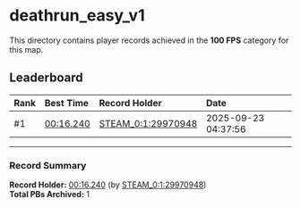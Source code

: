 # deathrun_easy_v1

This directory contains player records achieved in the **100 FPS** category for this map.

## Leaderboard

| Rank | Best Time | Record Holder | Date                |
| :--- | :-------- | :------------ | :------------------ |
| #1   | [00:16.240](./00016240_STEAM_0_1_29970948_20250923-043756.zip) | [STEAM_0:1:29970948](https://speedrun16.com/profile/STEAM_0:1:29970948)   | 2025-09-23 04:37:56 |

---

### Record Summary
**Record Holder:** [00:16.240](./00016240_STEAM_0_1_29970948_20250923-043756.zip) (by [STEAM_0:1:29970948](https://speedrun16.com/profile/STEAM_0:1:29970948))  
**Total PBs Archived:** 1